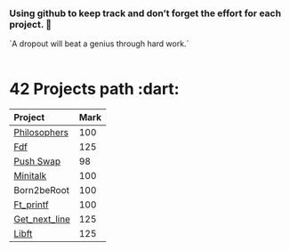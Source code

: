 <h3>Using github to keep track and don’t forget the effort for each project. 🚀 </h3>
`A dropout will beat a genius through hard work.`
<br>
<br>
<h1>42 Projects path :dart:</h1>

| Project | Mark |
| :--- | :---|
| [Philosophers](https://github.com/edoRacca/42Philosophers) | 100 |
| [Fdf](https://github.com/edoRacca/42Fdf) | 125 |
| [Push Swap](https://github.com/edoRacca/42Push_swap) | 98 |
| [Minitalk](https://github.com/edoRacca/42Minitalk) | 100 |
| Born2beRoot | 100 |
| [Ft_printf](https://github.com/edoRacca/42ft_printf) | 100 |
| [Get_next_line](https://github.com/edoRacca/42Get_next_line) | 125 |
| [Libft](https://github.com/edoRacca/42Libft) | 125 |
